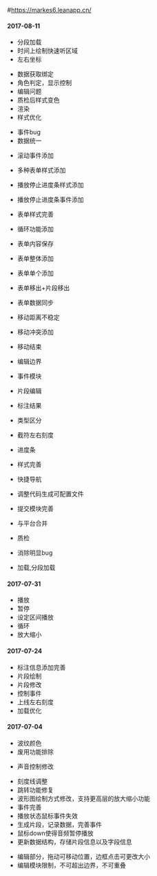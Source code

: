 #https://markes6.leanapp.cn/

#### 2017-08-11
- 分段加载
- 时间上绘制快速听区域
- 左右坐标

+ 数据获取绑定
+ 角色判定，显示控制
+ 编辑问题
+ 质检后样式变色
+ 渲染
+ 样式优化
- 事件bug
- 数据统一

+ 滚动事件添加
+ 多种表单样式添加
+ 播放停止进度条样式添加
+ 播放停止进度条事件添加
+ 表单样式完善
+ 循环功能添加
+ 表单内容保存

+ 表单整体添加
+ 表单单个添加
+ 表单移出+片段移出
+ 表单数据同步

+ 移动距离不稳定
+ 移动冲突添加
+ 移动结束
+ 编辑边界

+ 事件模块
+ 片段编辑
+ 标注结果
+ 类型区分
+ 截符左右刻度
+ 进度条
+ 样式完善
+ 快捷导航
+ 调整代码生成可配置文件
+ 提交模块完善
+ 与平台合并
+ 质检
+ 消除明显bug
- 加载,分段加载

#### 2017-07-31
+ 播放
+ 暂停
+ 设定区间播放
+ 循环
+ 放大缩小

#### 2017-07-24
- 标注信息添加完善
- 片段绘制
- 片段修改
- 控制事件
- 上线左右刻度
- 加载优化

#### 2017-07-04
+ 波纹颜色
+ 废用功能排除
- 声音控制修改
+ 刻度线调整
+ 跳转功能修复
+ 波形图绘制方式修改，支持更高层的放大缩小功能
+ 事件完善
+ 播放状态鼠标事件失效
+ 生成片段，记录数据，完善事件
+ 鼠标down使得音频暂停播放
+ 更新数据结构，存储片段信息以及字段信息
- 编辑部分，拖动可移动位置，边框点击可更改大小
- 编辑模块限制，不可超出边界，不可重叠


